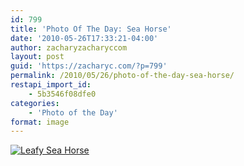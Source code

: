 ```yaml
---
id: 799
title: 'Photo Of The Day: Sea Horse'
date: '2010-05-26T17:33:21-04:00'
author: zacharyzacharyccom
layout: post
guid: 'https://zacharyc.com/?p=799'
permalink: /2010/05/26/photo-of-the-day-sea-horse/
restapi_import_id:
    - 5b3546f08dfe0
categories:
    - 'Photo of the Day'
format: image
---
```


[![](https://i0.wp.com/zacharyc.smugmug.com/photos/876877578_8SrbS-M.jpg?resize=600%2C396 "Leafy Sea Horse")](http://zacharyc.smugmug.com/Photography/Photo-of-the-Day/6035965_mvCXN#876877578_8SrbS)